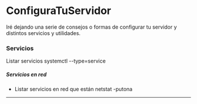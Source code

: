 # ConfiguraTuServidor
Iré dejando una serie de consejos o formas de configurar tu servidor y distintos servicios y utilidades.

### Servicios
Listar servicios
systemctl --type=service

##### Servicios en red
* Listar servicios en red que están 
netstat -putona

-----------------------------------------------------------------

